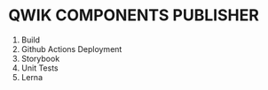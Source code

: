 # QWIK COMPONENTS PUBLISHER

1. Build
2. Github Actions Deployment
3. Storybook
4. Unit Tests
5. Lerna